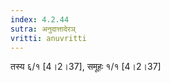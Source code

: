 ```yaml
---
index: 4.2.44
sutra: अनुदात्तादेरञ्
vritti: anuvritti
---
```


 तस्य  ६/१  [4।2।37], समूहः  १/१ [4।2।37]
